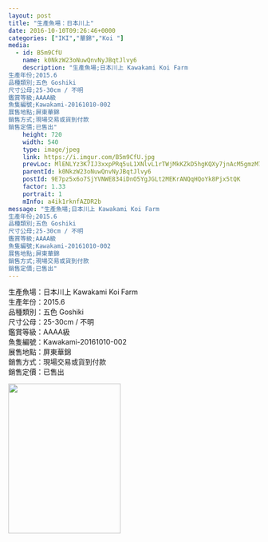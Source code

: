```yaml
---
layout: post
title: "生產魚場：日本川上" 
date: 2016-10-10T09:26:46+0000 
categories: ["IKI","華錦","Koi "] 
media:
  - id: B5m9CfU
    name: k0NkzW23oNuwQnvNyJBqtJlvy6
    description: "生產魚場;日本川上 Kawakami Koi Farm
生產年份;2015.6
品種類別;五色 Goshiki
尺寸公母;25-30cm / 不明
鑑賞等級;AAAA級 
魚隻編號;Kawakami-20161010-002
展售地點;屏東華錦
銷售方式;現場交易或貨到付款
銷售定價;已售出"   
    height: 720
    width: 540
    type: image/jpeg
    link: https://i.imgur.com/B5m9CfU.jpg
    prevLoc: MlENLYz3K7IJ3xxpPRq5uL1XNlvL1rTWjMkKZkD5hgKQXy7jnAcM5gmzM7MDcg2LY7xQvqi7PEjJGoqYS87K36nJm6HzyP5Ozz7RHA424KrYGxT2XqyzknxBCyww7QmYNLtRWODw8823TJowpwyn4PSRZPD90pjgSKxzlo99k5FEP5k1Q22wcBxKOwBL4gfmJArmn5p8fYAzG65vr7UwjqM5JwRpiXZv7mAvm2FMlz9kYqj1uvY68Nj6PmFPpnv9wpYk
    parentId: k0NkzW23oNuwQnvNyJBqtJlvy6
    postId: 9E7pz5x6o7SjYVNWE834iDnO5YgJGLt2MEKrANQqHQoYk8Pjx5tQK
    factor: 1.33
    portrait: 1
    mInfo: a4ik1rknfAZDR2b
message: "生產魚場;日本川上 Kawakami Koi Farm  
生產年份;2015.6  
品種類別;五色 Goshiki  
尺寸公母;25-30cm / 不明  
鑑賞等級;AAAA級   
魚隻編號;Kawakami-20161010-002  
展售地點;屏東華錦  
銷售方式;現場交易或貨到付款  
銷售定價;已售出"
---
```


生產魚場：日本川上 Kawakami Koi Farm  
生產年份：2015.6  
品種類別：五色 Goshiki  
尺寸公母：25-30cm / 不明  
鑑賞等級：AAAA級   
魚隻編號：Kawakami-20161010-002  
展售地點：屏東華錦  
銷售方式：現場交易或貨到付款  
銷售定價：已售出


[//]: #media:  
<a href="https://i.imgur.com/B5m9CfU.jpg"><img src="https://i.imgur.com/B5m9CfU.jpg" height="300" width="225" /></a> 
 
